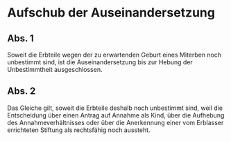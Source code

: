 # Aufschub der Auseinandersetzung



## Abs. 1

 Soweit die Erbteile wegen der zu erwartenden Geburt eines Miterben noch unbestimmt sind, ist die Auseinandersetzung bis zur Hebung der Unbestimmtheit ausgeschlossen.

## Abs. 2

 Das Gleiche gilt, soweit die Erbteile deshalb noch unbestimmt sind, weil die Entscheidung über einen Antrag auf Annahme als Kind, über die Aufhebung des Annahmeverhältnisses oder über die Anerkennung einer vom Erblasser errichteten Stiftung als rechtsfähig noch aussteht. 

